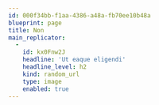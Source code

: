 ```yaml
---
id: 000f34bb-f1aa-4386-a48a-fb70ee10b48a
blueprint: page
title: Non
main_replicator:
  -
    id: kx0Fnw2J
    headline: 'Ut eaque eligendi'
    headline_level: h2
    kind: random_url
    type: image
    enabled: true
---
```

